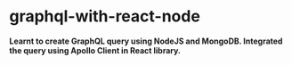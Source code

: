 # graphql-with-react-node

**Learnt to create GraphQL query using NodeJS and MongoDB. Integrated the query using Apollo Client in React library.**
